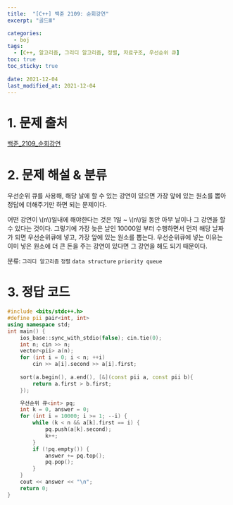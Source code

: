```yaml
---
title:  "[C++] 백준 2109: 순회강연"
excerpt: "골드Ⅲ"

categories:
  - boj
tags:
  - [C++, 알고리즘, 그리디 알고리즘, 정렬, 자료구조, 우선순위 큐]
toc: true
toc_sticky: true
 
date: 2021-12-04
last_modified_at: 2021-12-04
---
```


# 1. 문제 출처
[백준_2109_순회강연](https://www.acmicpc.net/problem/2109)

# 2. 문제 해설 & 분류
우선순위 큐를 사용해, 해당 날에 할 수 있는 강연이 있으면 가장 앞에 있는 원소를 뽑아 정답에 더해주기만 하면 되는 문제이다.

어떤 강연이 \\(n\\)일내에 해야한다는 것은 1일 ~ \\(n\\)일 동안 아무 날이나 그 강연을 할 수 있다는 것이다. 그렇기에 가장 늦은 날인 10000일 부터 수행하면서 먼저 해당 날짜가 되면 우선순위큐에 넣고, 가장 앞에 있는 원소를 뽑는다. 우선순위큐에 넣는 이유는 이미 넣은 원소에 더 큰 돈을 주는 강연이 있다면 그 강연을 해도 되기 때문이다.

분류: `그리디 알고리즘` `정렬` `data structure` `priority queue`

# 3. 정답 코드
```cpp
#include <bits/stdc++.h>
#define pii pair<int, int>
using namespace std;
int main() {
    ios_base::sync_with_stdio(false); cin.tie(0);
    int n; cin >> n;
    vector<pii> a(n);
    for (int i = 0; i < n; ++i)
        cin >> a[i].second >> a[i].first;
    
    sort(a.begin(), a.end(), [&](const pii a, const pii b){
        return a.first > b.first;
    });

    우선순위 큐<int> pq;
    int k = 0, answer = 0;
    for (int i = 10000; i >= 1; --i) {
        while (k < n && a[k].first == i) {
            pq.push(a[k].second);
            k++;
        }
        if (!pq.empty()) {
            answer += pq.top();
            pq.pop();
        }
    }
    cout << answer << "\n";
    return 0;
}
```


